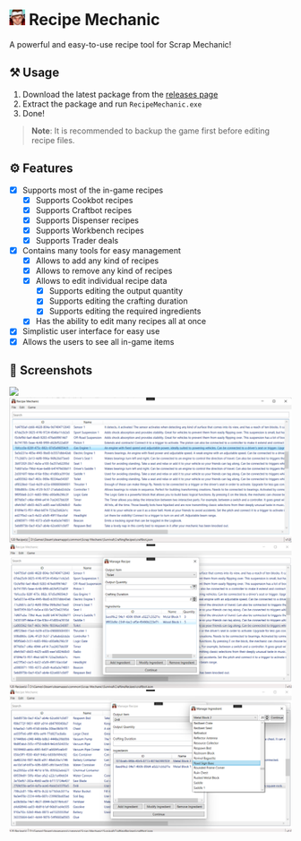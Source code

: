 <h1>
    <img src="docs/icon.png" style="height: 1em;"/>
    <span>Recipe Mechanic</span>
</h1>

A powerful and easy-to-use recipe tool for Scrap Mechanic!

## ⚒️ Usage

1. Download the latest package from the [releases page](https://github.com/dentolos19/RecipeMechanic/releases)
2. Extract the package and run `RecipeMechanic.exe`
3. Done!

> **Note**: It is recommended to backup the game first before editing recipe files.

## ⚙️ Features

- [x] Supports most of the in-game recipes
  - [x] Supports Cookbot recipes
  - [x] Supports Craftbot recipes
  - [x] Supports Dispenser recipes
  - [x] Supports Workbench recipes
  - [x] Supports Trader deals
- [x] Contains many tools for easy management
  - [x] Allows to add any kind of recipes
  - [x] Allows to remove any kind of recipes
  - [x] Allows to edit individual recipe data
    - [x] Supports editing the output quantity
    - [x] Supports editing the crafting duration
    - [x] Supports editing the required ingredients
  - [x] Has the ability to edit many recipes all at once
- [x] Simplistic user interface for easy use
- [x] Allows the users to see all in-game items

## 📸 Screenshots

![](docs/0.gif)
![](docs/1.png)
![](docs/2.png)
![](docs/3.png)